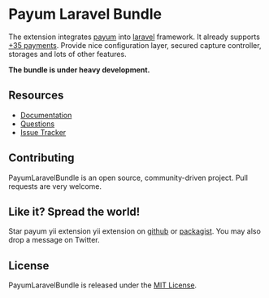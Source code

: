 # Payum Laravel Bundle

The extension integrates [payum](http://payum.forma-dev.com/documentation#Payum) into [laravel](http://laravel.com/) framework.
It already supports [+35 payments](http://payum.forma-dev.com/documentation/Core/supported-payments).
Provide nice configuration layer, secured capture controller, storages and lots of other features.

**The bundle is under heavy development.**

## Resources

* [Documentation](http://payum.forma-dev.com/documentation#PayumLaravelBundle)
* [Questions](http://stackoverflow.com/questions/tagged/payum)
* [Issue Tracker](https://github.com/Payum/PayumLaravelBundle/issues)

## Contributing

PayumLaravelBundle is an open source, community-driven project. Pull requests are very welcome.

## Like it? Spread the world!

Star payum yii extension yii extension on [github](https://github.com/Payum/PayumLaravelBundle) or [packagist](https://packagist.org/packages/payum/payum-laravel-bundle).
You may also drop a message on Twitter.

## License

PayumLaravelBundle is released under the [MIT License](LICENSE).
